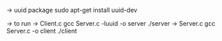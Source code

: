 
-> uuid package
    sudo apt-get install uuid-dev

-> to run 
    -> Client.c
        gcc Server.c -luuid -o server
        ./server
    -> Server.c
        gcc Server.c -o client
        ./client